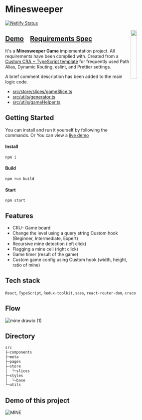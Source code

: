 # Minesweeper
[![Netlify Status](https://api.netlify.com/api/v1/badges/1d1f3e64-c45c-407f-831e-743bdbfe8f2e/deploy-status)](https://app.netlify.com/sites/classum-02-minesweeper-jiheon788/deploys)

<img src='https://user-images.githubusercontent.com/90181028/230784312-31df3f63-fa46-4d73-b2cc-202b5068b4e3.png' align='right' width='20%'>

## [Demo](https://classum-02-minesweeper-jiheon788.netlify.app)&nbsp;&nbsp;&nbsp;&nbsp;[Requirements Spec](./REQUIREMENTS.md)


It's a **Minesweeper Game** implementation project. All requirements have been complied with. Created from a [Custom CRA + TypeScript template](https://github.com/jiheon788/react-boilerplate) for frequently used Path Alias, Dynamic Routing, eslint, and Prettier settings.

A brief comment description has been added to the main logic code.

- [src/store/slices/gameSlice.ts](./src/store/slices/gameSlice.ts)
- [src/utils/generator.ts](./src/utils/generator.ts)
- [src/utils/gameHelper.ts](./src/utils/gameHelper.ts)


## Getting Started

You can install and run it yourself by following the commands. Or You can view a [live demo](https://classum-02-minesweeper-jiheon788.netlify.app) 

#### Install
```
npm i
```
#### Build
```
npm run build
```
#### Start
```
npm start
```

## Features

- CRU- Game board
- Change the level using a query string Custom hook (Beginner, Intermediate, Expert)
- Recursive mine detection (left click)
- Flagging a mine cell (right click)
- Game timer (result of the game)
- Custom game config using Custom hook (width, height, ratio of mine)

## Tech stack

`React`, `TypeScript`, `Redux-toolkit`, `sass`, `react-router-dom`, `craco`

## Flow

![mine drawio (1)](https://user-images.githubusercontent.com/90181028/230780040-0454a883-41c1-41b2-86a5-32a765cadeda.png)

## Directory

```bash
src
├─components 
├─meta 
├─pages 
├─store 
│  └─slices
├─styles 
│  └─base
└─utils
```

## Demo of this project

![MINE](https://user-images.githubusercontent.com/90181028/230796037-29598c4c-17f2-40e9-8a43-1548e748b70e.gif)

